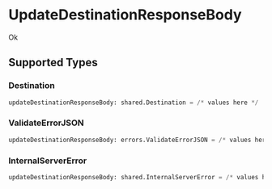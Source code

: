 # UpdateDestinationResponseBody

Ok


## Supported Types

### Destination

```python
updateDestinationResponseBody: shared.Destination = /* values here */
```

### ValidateErrorJSON

```python
updateDestinationResponseBody: errors.ValidateErrorJSON = /* values here */
```

### InternalServerError

```python
updateDestinationResponseBody: shared.InternalServerError = /* values here */
```

